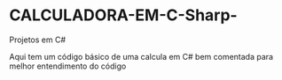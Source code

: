 # CALCULADORA-EM-C-Sharp-
Projetos em C#

Aqui tem um código básico de uma calcula em C# bem comentada para melhor entendimento do código
